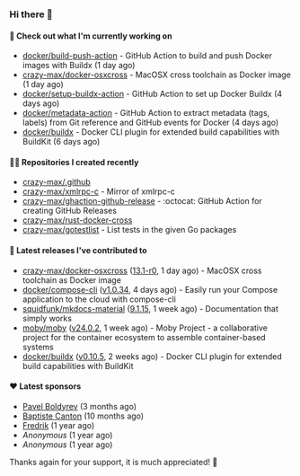 ### Hi there 👋

#### 👷 Check out what I'm currently working on

- [docker/build-push-action](https://github.com/docker/build-push-action) - GitHub Action to build and push Docker images with Buildx (1 day ago)
- [crazy-max/docker-osxcross](https://github.com/crazy-max/docker-osxcross) - MacOSX cross toolchain as Docker image (1 day ago)
- [docker/setup-buildx-action](https://github.com/docker/setup-buildx-action) - GitHub Action to set up Docker Buildx (4 days ago)
- [docker/metadata-action](https://github.com/docker/metadata-action) - GitHub Action to extract metadata (tags, labels) from Git reference and GitHub events for Docker (4 days ago)
- [docker/buildx](https://github.com/docker/buildx) - Docker CLI plugin for extended build capabilities with BuildKit (6 days ago)

#### 👨‍💻 Repositories I created recently

- [crazy-max/.github](https://github.com/crazy-max/.github)
- [crazy-max/xmlrpc-c](https://github.com/crazy-max/xmlrpc-c) - Mirror of xmlrpc-c
- [crazy-max/ghaction-github-release](https://github.com/crazy-max/ghaction-github-release) - :octocat: GitHub Action for creating GitHub Releases
- [crazy-max/rust-docker-cross](https://github.com/crazy-max/rust-docker-cross)
- [crazy-max/gotestlist](https://github.com/crazy-max/gotestlist) - List tests in the given Go packages

#### 🚀 Latest releases I've contributed to

- [crazy-max/docker-osxcross](https://github.com/crazy-max/docker-osxcross) ([13.1-r0](https://github.com/crazy-max/docker-osxcross/releases/tag/13.1-r0), 1 day ago) - MacOSX cross toolchain as Docker image
- [docker/compose-cli](https://github.com/docker/compose-cli) ([v1.0.34](https://github.com/docker/compose-cli/releases/tag/v1.0.34), 4 days ago) - Easily run your Compose application to the cloud with compose-cli
- [squidfunk/mkdocs-material](https://github.com/squidfunk/mkdocs-material) ([9.1.15](https://github.com/squidfunk/mkdocs-material/releases/tag/9.1.15), 1 week ago) - Documentation that simply works
- [moby/moby](https://github.com/moby/moby) ([v24.0.2](https://github.com/moby/moby/releases/tag/v24.0.2), 1 week ago) - Moby Project - a collaborative project for the container ecosystem to assemble container-based systems
- [docker/buildx](https://github.com/docker/buildx) ([v0.10.5](https://github.com/docker/buildx/releases/tag/v0.10.5), 2 weeks ago) - Docker CLI plugin for extended build capabilities with BuildKit

#### ❤️ Latest sponsors
- [Pavel Boldyrev](https://github.com/bpg) (3 months ago)
- [Baptiste Canton](https://github.com/batmac) (10 months ago)
- [Fredrik](https://github.com/fredrikscode) (1 year ago)
- _Anonymous_ (1 year ago)
- _Anonymous_ (1 year ago)

Thanks again for your support, it is much appreciated! 🙏
